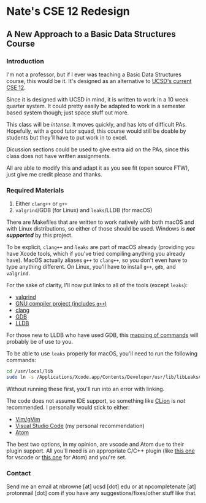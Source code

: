 # Nate's CSE 12 Redesign
## A New Approach to a Basic Data Structures Course

### Introduction
I'm not a professor, but if I ever was teaching a Basic Data Structures course,
this would be it. It's designed as an alternative to [UCSD's current CSE
12](https://www.ucsd.edu/catalog/courses/CSE.html#cse12).

Since it is designed with UCSD in mind, it is written to work in a 10 week
quarter system. It could pretty easily be adapted to work in a semester based
system though; just space stuff out more.

This class will be *intense*. It moves quickly, and has lots of difficult PAs.
Hopefully, with a good tutor squad, this course would still be doable by
students but they'll have to put work in to excel.

Dicussion sections could be used to give extra aid on the PAs, since this class
does not have written assignments.

All are able to modify this and adapt it as you see fit (open source FTW), just
give me credit please and thanks.

### Required Materials
1. Either `clang++` or `g++`
2. `valgrind`/GDB (for Linux) and `leaks`/LLDB (for macOS)

There are Makefiles that are written to work natively with both macOS and with
Linux distributions, so either of those should be used. Windows is **_not
supported_** by this project.

To be explicit, `clang++` and `leaks` are part of macOS already (providing you
have Xcode tools, which if you've tried compiling anything you already have).
MacOS actually aliases `g++` to `clang++`, so you don't even have to type
anything different. On Linux, you'll have to install `g++`, `gdb`, and `valgrind`.

For the sake of clarity, I'll now put links to all of the tools (except `leaks`):
* [valgrind](http://valgrind.org/)
* [GNU compiler project (includes `g++`)](https://gcc.gnu.org/)
* [clang](https://clang.llvm.org/)
* [GDB](https://www.gnu.org/software/gdb/)
* [LLDB](https://lldb.llvm.org/index.html)

For those new to LLDB who have used GDB, this [mapping of commands](https://lldb.llvm.org/use/map.html)
will probably be of use to you.

To be able to use `leaks` properly for macOS, you'll need to run the following
commands:

```sh
cd /usr/local/lib
sudo ln -s /Applications/Xcode.app/Contents/Developer/usr/lib/libLeaksAtExit.dylib
```

Without running these first, you'll run into an error with linking.

The code does not assume IDE support, so something like
[CLion](https://www.jetbrains.com/clion) is *not* recommended. I personally
would stick to either:

* [Vim/gVim](https://www.vim.org/)
* [Visual Studio Code](https://code.visualstudio.com/) (my personal recommendation)
* [Atom](https://atom.io/)

The best two options, in my opinion, are vscode and Atom due to their plugin
support. All you'll need is an appropriate C/C++ plugin (like [this one](https://marketplace.visualstudio.com/items?itemName=ms-vscode.cpptools) for
vscode or [this one](http://atom-packages.directory/package/atom-clang/) for Atom) and you're set.


### Contact
Send me an email at nbrowne [at] ucsd [dot] edu or at npcompletenate [at] protonmail
[dot] com if you have any suggestions/fixes/other stuff like that.
